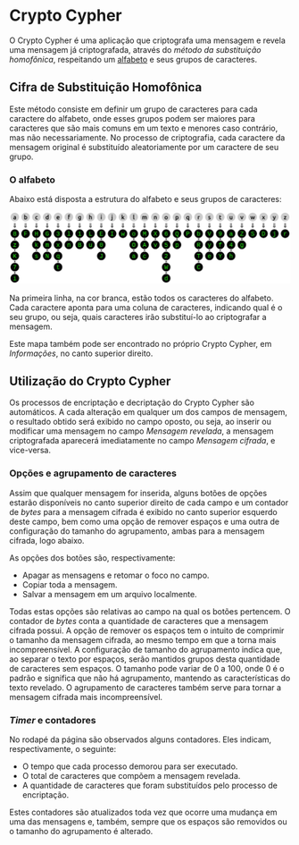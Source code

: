 # Crypto Cypher

O Crypto Cypher é uma aplicação que criptografa uma mensagem e revela uma mensagem já criptografada, através do *método da substituição homofônica*, respeitando um [alfabeto](#o-alfabeto) e seus grupos de caracteres.

## Cifra de Substituição Homofônica

Este método consiste em definir um grupo de caracteres para cada caractere do alfabeto, onde esses grupos podem ser maiores para caracteres que são mais comuns em um texto e menores caso contrário, mas não necessariamente. No processo de criptografia, cada caractere da mensagem original é substituído aleatoriamente por um caractere de seu grupo.

### O alfabeto

Abaixo está disposta a estrutura do alfabeto e seus grupos de caracteres:

![Alfabeto e grupos de caracteres](img/map.png)

Na primeira linha, na cor branca, estão todos os caracteres do alfabeto. Cada caractere aponta para uma coluna de caracteres, indicando qual é o seu grupo, ou seja, quais caracteres irão substituí-lo ao criptografar a mensagem.

Este mapa também pode ser encontrado no próprio Crypto Cypher, em *Informações*, no canto superior direito.

## Utilização do Crypto Cypher

Os processos de encriptação e decriptação do Crypto Cypher são automáticos. A cada alteração em qualquer um dos campos de mensagem, o resultado obtido será exibido no campo oposto, ou seja, ao inserir ou modificar uma mensagem no campo *Mensagem revelada*, a mensagem criptografada aparecerá imediatamente no campo *Mensagem cifrada*, e vice-versa.

### Opções e agrupamento de caracteres

Assim que qualquer mensagem for inserida, alguns botões de opções estarão disponíveis no canto superior direito de cada campo e um contador de *bytes* para a mensagem cifrada é exibido no canto superior esquerdo deste campo, bem como uma opção de remover espaços e uma outra de configuração do tamanho do agrupamento, ambas para a mensagem cifrada, logo abaixo.

As opções dos botões são, respectivamente:

- Apagar as mensagens e retomar o foco no campo.
- Copiar toda a mensagem.
- Salvar a mensagem em um arquivo localmente.

Todas estas opções são relativas ao campo na qual os botões pertencem. O contador de *bytes* conta a quantidade de caracteres que a mensagem cifrada possui. A opção de remover os espaços tem o intuito de comprimir o tamanho da mensagem cifrada, ao mesmo tempo em que a torna mais incompreensível. A configuração de tamanho do agrupamento indica que, ao separar o texto por espaços, serão mantidos grupos desta quantidade de caracteres sem espaços. O tamanho pode variar de 0 a 100, onde 0 é o padrão e significa que não há agrupamento, mantendo as características do texto revelado. O agrupamento de caracteres também serve para tornar a mensagem cifrada mais incompreensível.

### *Timer* e contadores

No rodapé da página são observados alguns contadores. Eles indicam, respectivamente, o seguinte:

- O tempo que cada processo demorou para ser executado.
- O total de caracteres que compõem a mensagem revelada.
- A quantidade de caracteres que foram substituídos pelo processo de encriptação.

Estes contadores são atualizados toda vez que ocorre uma mudança em uma das mensagens e, também, sempre que os espaços são removidos ou o tamanho do agrupamento é alterado.